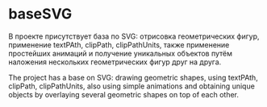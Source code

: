 # baseSVG

В проекте присутствует база по SVG: отрисовка геометрических фигур, применение textPAth, clipPath, clipPathUnits, также применение простейших анимаций и получение уникальных объектов путём наложения нескольких геометрических фигур друг на друга.

The project has a base on SVG: drawing geometric shapes, using textPAth, clipPath, clipPathUnits, also using simple animations and obtaining unique objects by overlaying several geometric shapes on top of each other.
